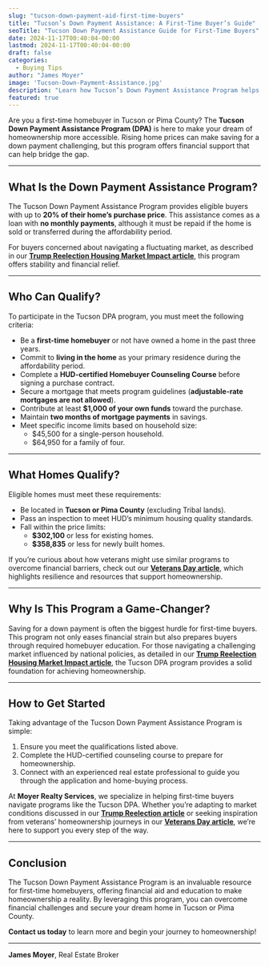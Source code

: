 ```yaml
---
slug: "tucson-down-payment-aid-first-time-buyers"
title: "Tucson’s Down Payment Assistance: A First-Time Buyer’s Guide"
seoTitle: "Tucson Down Payment Assistance Guide for First-Time Buyers"
date: 2024-11-17T00:40:04-00:00
lastmod: 2024-11-17T00:40:04-00:00
draft: false
categories:
  - Buying Tips
author: "James Moyer"
image: 'Tucson-Down-Payment-Assistance.jpg'
description: "Learn how Tucson’s Down Payment Assistance Program helps first-time buyers achieve their dream of homeownership."
featured: true
---
```


Are you a first-time homebuyer in Tucson or Pima County? The **Tucson Down Payment Assistance Program (DPA)** is here to make your dream of homeownership more accessible. Rising home prices can make saving for a down payment challenging, but this program offers financial support that can help bridge the gap.

---

## What Is the Down Payment Assistance Program?

The Tucson Down Payment Assistance Program provides eligible buyers with up to **20% of their home’s purchase price**. This assistance comes as a loan with **no monthly payments**, although it must be repaid if the home is sold or transferred during the affordability period.

For buyers concerned about navigating a fluctuating market, as described in our **[Trump Reelection Housing Market Impact article](/articles/trump-reelection-housing-market-2025/)**, this program offers stability and financial relief.

---

## Who Can Qualify?

To participate in the Tucson DPA program, you must meet the following criteria:

- Be a **first-time homebuyer** or not have owned a home in the past three years.
- Commit to **living in the home** as your primary residence during the affordability period.
- Complete a **HUD-certified Homebuyer Counseling Course** before signing a purchase contract.
- Secure a mortgage that meets program guidelines (**adjustable-rate mortgages are not allowed**).
- Contribute at least **$1,000 of your own funds** toward the purchase.
- Maintain **two months of mortgage payments** in savings.
- Meet specific income limits based on household size:
  - $45,500 for a single-person household.
  - $64,950 for a family of four.

---

## What Homes Qualify?

Eligible homes must meet these requirements:

- Be located in **Tucson or Pima County** (excluding Tribal lands).
- Pass an inspection to meet HUD’s minimum housing quality standards.
- Fall within the price limits:
  - **$302,100** or less for existing homes.
  - **$358,835** or less for newly built homes.

If you’re curious about how veterans might use similar programs to overcome financial barriers, check out our **[Veterans Day article](/articles/veterans-day-service-sacrifice-real-estate/)**, which highlights resilience and resources that support homeownership.

---

## Why Is This Program a Game-Changer?

Saving for a down payment is often the biggest hurdle for first-time buyers. This program not only eases financial strain but also prepares buyers through required homebuyer education. For those navigating a challenging market influenced by national policies, as detailed in our **[Trump Reelection Housing Market Impact article](/articles/trump-reelection-housing-market-2025/)**, the Tucson DPA program provides a solid foundation for achieving homeownership.

---

## How to Get Started

Taking advantage of the Tucson Down Payment Assistance Program is simple:

1. Ensure you meet the qualifications listed above.
2. Complete the HUD-certified counseling course to prepare for homeownership.
3. Connect with an experienced real estate professional to guide you through the application and home-buying process.

At **Moyer Realty Services**, we specialize in helping first-time buyers navigate programs like the Tucson DPA. Whether you’re adapting to market conditions discussed in our **[Trump Reelection article](/articles/trump-reelection-housing-market-2025/)** or seeking inspiration from veterans’ homeownership journeys in our **[Veterans Day article](/articles/veterans-day-service-sacrifice-real-estate/)**, we’re here to support you every step of the way.

---

## Conclusion

The Tucson Down Payment Assistance Program is an invaluable resource for first-time homebuyers, offering financial aid and education to make homeownership a reality. By leveraging this program, you can overcome financial challenges and secure your dream home in Tucson or Pima County.

**Contact us today** to learn more and begin your journey to homeownership!

---

**James Moyer**, Real Estate Broker
